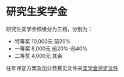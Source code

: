 # 研究生奖学金

研究生奖学金校级分为三档，分别为：

- 特等奖 10,000元 前20%
- 一等奖  8,000元 前20%-前40%
- 二等奖  4,000元 其余

往年评定方案及加分竞赛见文件夹[奖学金评定文件](./%E5%A5%96%E5%AD%A6%E9%87%91%E8%AF%84%E5%AE%9A%E6%96%87%E4%BB%B6/)